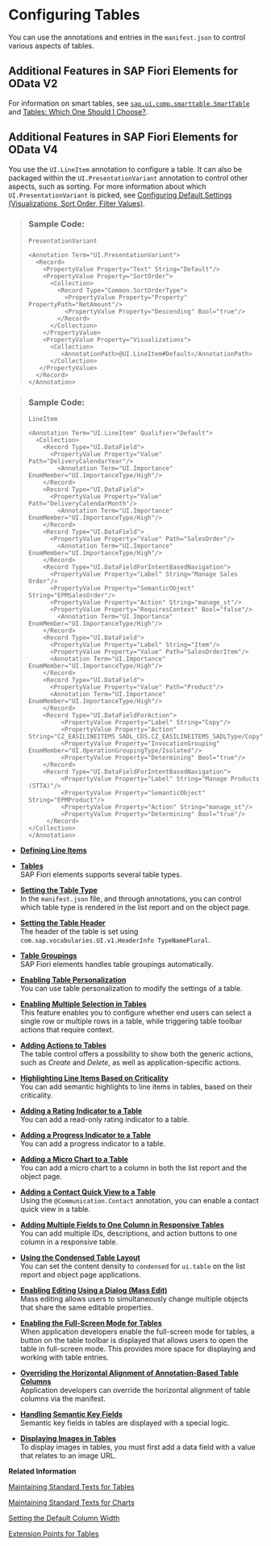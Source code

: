 <!-- loiof4eb70f4808b48adb6ea03a4017aba24 -->

# Configuring Tables

You can use the annotations and entries in the `manifest.json` to control various aspects of tables.



<a name="loiof4eb70f4808b48adb6ea03a4017aba24__section_yxw_dfl_blb"/>

## Additional Features in SAP Fiori Elements for OData V2

For information on smart tables, see [`sap.ui.comp.smarttable.SmartTable`](https://ui5.sap.com/#/api/sap.ui.comp.smarttable.SmartTable) and [Tables: Which One Should I Choose?](../10_More_About_Controls/tables-which-one-should-i-choose-148892f.md).



<a name="loiof4eb70f4808b48adb6ea03a4017aba24__section_iqh_kgv_mtb"/>

## Additional Features in SAP Fiori Elements for OData V4

You use the `UI.LineItem` annotation to configure a table. It can also be packaged within the `UI.PresentationVariant` annotation to control other aspects, such as sorting. For more information about which `UI.PresentationVariant` is picked, see [Configuring Default Settings \(Visualizations, Sort Order, Filter Values\)](configuring-default-settings-visualizations-sort-order-filter-values-49a6ba5.md).

> ### Sample Code:  
> `PresentationVariant`
> 
> ```
> <Annotation Term="UI.PresentationVariant">
>   <Record>
>     <PropertyValue Property="Text" String="Default"/>
>     <PropertyValue Property="SortOrder">
>       <Collection>
>         <Record Type="Common.SortOrderType">
>           <PropertyValue Property="Property" PropertyPath="NetAmount"/>
>           <PropertyValue Property="Descending" Bool="true"/>
>         </Record>
>       </Collection>
>     </PropertyValue>
>     <PropertyValue Property="Visualizations">
>       <Collection>
>          <AnnotationPath>@UI.LineItem#Default</AnnotationPath>
>       </Collection>
>    </PropertyValue>
>   </Record>
> </Annotation>
> ```

> ### Sample Code:  
> `LineItem`
> 
> ```
> <Annotation Term="UI.LineItem" Qualifier="Default">
>   <Collection>
>     <Record Type="UI.DataField">
>       <PropertyValue Property="Value" Path="DeliveryCalendarYear"/>
>         <Annotation Term="UI.Importance" EnumMember="UI.ImportanceType/High"/>
>     </Record>
>     <Record Type="UI.DataField">
>       <PropertyValue Property="Value" Path="DeliveryCalendarMonth"/>
>         <Annotation Term="UI.Importance" EnumMember="UI.ImportanceType/High"/>
>     </Record>
>     <Record Type="UI.DataField">
>       <PropertyValue Property="Value" Path="SalesOrder"/>
>         <Annotation Term="UI.Importance" EnumMember="UI.ImportanceType/High"/>
>     </Record>
>     <Record Type="UI.DataFieldForIntentBasedNavigation">
>       <PropertyValue Property="Label" String="Manage Sales Order"/>
>       <PropertyValue Property="SemanticObject" String="EPMSalesOrder"/>
>       <PropertyValue Property="Action" String="manage_st"/>
>       <PropertyValue Property="RequiresContext" Bool="false"/>
>         <Annotation Term="UI.Importance" EnumMember="UI.ImportanceType/High"/>
>     </Record>
>     <Record Type="UI.DataField">
>       <PropertyValue Property="Label" String="Item"/>
>       <PropertyValue Property="Value" Path="SalesOrderItem"/>
>       <Annotation Term="UI.Importance" EnumMember="UI.ImportanceType/High"/>
>     </Record>
>     <Record Type="UI.DataField">
>       <PropertyValue Property="Value" Path="Product"/>
>       <Annotation Term="UI.Importance" EnumMember="UI.ImportanceType/High"/>
>     </Record>
>     <Record Type="UI.DataFieldForAction">
>          <PropertyValue Property="Label" String="Copy"/>
>          <PropertyValue Property="Action" String="CZ_EASILINEITEMS_SADL_CDS.CZ_EASILINEITEMS_SADLType/Copy"/>
>          <PropertyValue Property="InvocationGrouping" EnumMember="UI.OperationGroupingType/Isolated"/>
>          <PropertyValue Property="Determining" Bool="true"/>
>     </Record>
>     <Record Type="UI.DataFieldForIntentBasedNavigation">
>          <PropertyValue Property="Label" String="Manage Products (STTA)"/>
>          <PropertyValue Property="SemanticObject" String="EPMProduct"/>
>          <PropertyValue Property="Action" String="manage_st"/>
>          <PropertyValue Property="Determining" Bool="true"/>
>      </Record>  
> </Collection>
> </Annotation>
> ```

-   **[Defining Line Items](defining-line-items-f0e1e17.md "")**  

-   **[Tables](tables-c0f6592.md " SAP Fiori elements supports several table types.")**  
 SAP Fiori elements supports several table types.
-   **[Setting the Table Type](setting-the-table-type-7f844f1.md "In the manifest.json file, and through annotations, you can control
		which table type is rendered in the list report and on the object page.")**  
In the `manifest.json` file, and through annotations, you can control which table type is rendered in the list report and on the object page.
-   **[Setting the Table Header](setting-the-table-header-f996207.md "The header of the table is set using com.sap.vocabularies.UI.v1.HeaderInfo
			TypeNamePlural.")**  
The header of the table is set using `com.sap.vocabularies.UI.v1.HeaderInfo TypeNamePlural`.
-   **[Table Groupings](table-groupings-d344c5a.md "SAP Fiori elements
		handles
		table groupings automatically.")**  
SAP Fiori elements handles table groupings automatically.
-   **[Enabling Table Personalization](enabling-table-personalization-3e2b4d2.md "You can use table personalization to modify the settings of a table.")**  
You can use table personalization to modify the settings of a table.
-   **[Enabling Multiple Selection in Tables](enabling-multiple-selection-in-tables-116b5d8.md "This feature enables you to configure whether end users can select a single row or multiple rows in a table, while triggering table
    toolbar actions that require context.")**  
This feature enables you to configure whether end users can select a single row or multiple rows in a table, while triggering table toolbar actions that require context.
-   **[Adding Actions to Tables](adding-actions-to-tables-b623e0b.md "The table control offers a possibility to show both the generic actions, such as Create and
         Delete, as well as application-specific actions.")**  
The table control offers a possibility to show both the generic actions, such as *Create* and *Delete*, as well as application-specific actions.
-   **[Highlighting Line Items Based on Criticality](highlighting-line-items-based-on-criticality-0d501b1.md "You can add semantic highlights to line items in tables, based on their criticality.")**  
You can add semantic highlights to line items in tables, based on their criticality.
-   **[Adding a Rating Indicator to a Table](adding-a-rating-indicator-to-a-table-a797173.md "You can add a read-only rating indicator to a table.")**  
You can add a read-only rating indicator to a table.
-   **[Adding a Progress Indicator to a Table](adding-a-progress-indicator-to-a-table-43f6f0f.md "You can add a progress indicator to a table.")**  
You can add a progress indicator to a table.
-   **[Adding a Micro Chart to a Table](adding-a-micro-chart-to-a-table-b8312a4.md "You can add a micro chart to a column in both the list report and the object
        page.")**  
You can add a micro chart to a column in both the list report and the object page.
-   **[Adding a Contact Quick View to a Table](adding-a-contact-quick-view-to-a-table-677fbde.md "Using the @Communication.Contact annotation, you can enable a contact quick view in a table.")**  
Using the `@Communication.Contact` annotation, you can enable a contact quick view in a table.
-   **[Adding Multiple Fields to One Column in Responsive Tables](adding-multiple-fields-to-one-column-in-responsive-tables-d318e42.md "You can add multiple IDs, descriptions, and action buttons to one column in a responsive
        table.")**  
You can add multiple IDs, descriptions, and action buttons to one column in a responsive table.
-   **[Using the Condensed Table Layout](using-the-condensed-table-layout-f3cc057.md "You can set the content density to condensed for
			ui.table on the list report and object page applications.")**  
You can set the content density to `condensed` for `ui.table` on the list report and object page applications.
-   **[Enabling Editing Using a Dialog \(Mass Edit\)](enabling-editing-using-a-dialog-mass-edit-965ef5b.md "Mass editing allows users to simultaneously change multiple objects that share the same editable properties.")**  
Mass editing allows users to simultaneously change multiple objects that share the same editable properties.
-   **[Enabling the Full-Screen Mode for Tables](enabling-the-full-screen-mode-for-tables-1d3c2ff.md "When application developers enable the full-screen mode for tables, a button on the table toolbar is displayed that allows users to open
		the table in full-screen mode. This provides more space for displaying and working with table entries.")**  
When application developers enable the full-screen mode for tables, a button on the table toolbar is displayed that allows users to open the table in full-screen mode. This provides more space for displaying and working with table entries.
-   **[Overriding the Horizontal Alignment of Annotation-Based Table Columns](overriding-the-horizontal-alignment-of-annotation-based-table-columns-fb93920.md "Application developers can override the horizontal alignment of table columns via the manifest.")**  
Application developers can override the horizontal alignment of table columns via the manifest.
-   **[Handling Semantic Key Fields](handling-semantic-key-fields-aa2793c.md "Semantic key fields in tables are displayed with a special logic.")**  
Semantic key fields in tables are displayed with a special logic.
-   **[Displaying Images in Tables](displaying-images-in-tables-492bc79.md "To display images in tables, you must first add a data field with a value that relates to an image URL.")**  
To display images in tables, you must first add a data field with a value that relates to an image URL.

**Related Information**  


[Maintaining Standard Texts for Tables](maintaining-standard-texts-for-tables-aacfac5.md "In a table, if the system does not find any entries when using the filter, standard UI texts are displayed, which you can adapt in the i18n file of your app.")

[Maintaining Standard Texts for Charts](maintaining-standard-texts-for-charts-37cd601.md "For charts in analytical list pages, list reports, and object pages, if the system does not find any entries when using the filters, standard UI texts are displayed, which you can adapt in the i18n file of your app.")

[Setting the Default Column Width](setting-the-default-column-width-a765253.md "You can customize the width of a column defined in a line item via the com.sap.vocabularies.HTML5.v1.CssDefaults UI annotation.")

[Extension Points for Tables](extension-points-for-tables-d525522.md "You can use extension points to enhance tables in SAP Fiori elements apps.")

